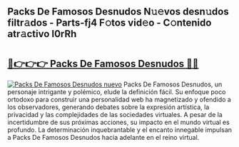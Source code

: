 ## Packs De Famosos Desnudos N𝚞𝚎vos desn𝚞dos filtr𝚊dos - Parts-fj4 F𝚘tos vid𝚎o - C𝚘ntenido atr𝚊ctivo I0rRh

# <h2><a href="http://mb4uiya.tromn.icu/?c=Packs+De+Famosos+Desnudos">🔗👉👉👉 Packs De Famosos Desnudos 🔗🔗</a></h2>

[![Packs De Famosos Desnudos nuevo](https://i.imgur.com/pEAQMta.gif)](http://mb4uiya.tromn.icu/?c=Packs+De+Famosos+Desnudos)
Packs De Famosos Desnudos, un personaje intrigante y polémico, elude la definición fácil. Su enfoque poco ortodoxo para construir una personalidad web ha magnetizado y ofendido a los observadores, generando debates sobre la expresión artística, la privacidad y las complejidades de las sociedades virtuales. A pesar de la incertidumbre de sus próximas acciones, su impacto en el mundo virtual es profundo. La determinación inquebrantable y el encanto innegable impulsan a Packs De Famosos Desnudos hacia adelante en el reino virtual.
